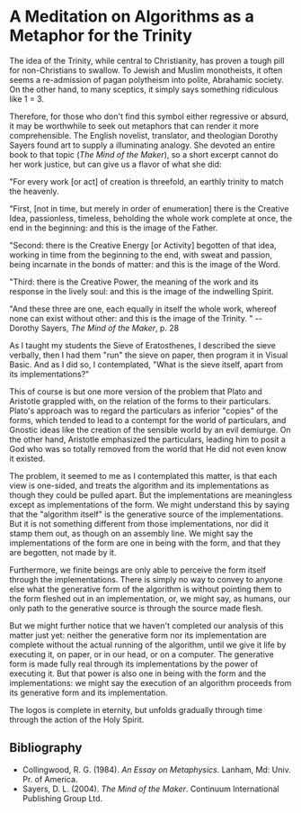 # A Meditation on Algorithms as a Metaphor for the Trinity

The idea of the Trinity, while central to Christianity, has proven a tough
pill for non-Christians to swallow. To Jewish and Muslim monotheists, it often
seems a re-admission of pagan polytheism into polite, Abrahamic society.
On the other hand, to many sceptics, it simply says something ridiculous 
like 1 = 3.

Therefore, for those who don't find this symbol either regressive or absurd,
it may be worthwhile to seek out metaphors that can render it more comprehensible.
The English novelist, translator, and theologian Dorothy Sayers found art
to supply a illuminating analogy. She devoted an entire book
to that topic (*The Mind of the Maker*), so a short excerpt cannot do her work justice,
but can give us a flavor of what she did:

"For every work [or act] of creation is threefold, an earthly trinity to match
the heavenly.

"First, [not in time, but merely in order of enumeration] there is the Creative
Idea, passionless, timeless, beholding the whole work complete at once, the end
in the beginning: and this is the image of the Father.

"Second: there is the Creative Energy [or Activity] begotten of that idea,
working in time from the beginning to the end, with sweat and passion, being
incarnate in the bonds of matter: and this is the image of the Word.

"Third: there is the Creative Power, the meaning of the work and its response
in the lively soul: and this is the image of the indwelling Spirit.

"And these three are one, each equally in itself the whole work, whereof none
can exist without other: and this is the image of the Trinity. " -- Dorothy
Sayers, *The Mind of the Maker*, p. 28



As I taught my students the Sieve of Eratosthenes, I described the sieve
verbally, then I had them "run" the sieve on paper, then program it in Visual
Basic. And as I did so, I contemplated, "What is the sieve itself, apart from
its implementations?"

This of course is but one more version of the problem that Plato and Aristotle
grappled with, on the relation of the forms to their particulars. Plato's
approach was to regard the particulars as inferior "copies" of the forms, which
tended to lead to a contempt for the world of particulars, and Gnostic ideas
like the creation of the sensible world by an evil demiurge. On the other hand,
Aristotle emphasized the particulars, leading him to posit a God who was so
totally removed from the world that He did not even know it existed.

The problem, it seemed to me as I contemplated this matter, is that each view
is one-sided, and treats the algorithm and its implementations as though they
could be pulled apart. But the implementations are meaningless except as
implementations of the form. We might understand this by saying that the
"algorithm itself" is the generative source of the implementations. But it is
not something different from those implementations, nor did it stamp them out,
as though on an assembly line. We might say the implementations of the form are
one in being with the form, and that they are begotten, not made by it.

Furthermore, we finite beings are only able to perceive the form itself through
the implementations. There is simply no way to convey to anyone else what the
generative form of the algorithm is without pointing them to the form fleshed
out in an implementation, or, we might say, as humans, our only path to the
generative source is through the source made flesh.

But we might further notice that we haven't completed our analysis of this
matter just yet: neither the generative form nor its implementation are
complete without the actual running of the algorithm, until we give it life by
executing it, on paper, or in our head, or on a computer. The generative form
is made fully real through its implementations by the power of executing it.
But that power is also one in being with the form and the implementations: we
might say the execution of an algorithm proceeds from its generative form and
its implementation.

The logos is complete in eternity, but unfolds gradually through time through
the action of the Holy Spirit.


## Bibliography

- Collingwood, R. G. (1984). *An Essay on Metaphysics*. Lanham, Md: Univ. Pr. of America.
- Sayers, D. L. (2004). *The Mind of the Maker*. Continuum International Publishing Group Ltd.


